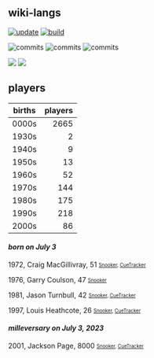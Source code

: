 ## wiki-langs
[![update](https://github.com/dreamerminsk/wiki-langs/actions/workflows/update-tables.yml/badge.svg)](https://github.com/dreamerminsk/wiki-langs/actions/workflows/update-tables.yml)
[![build](https://github.com/dreamerminsk/wiki-langs/actions/workflows/build.yml/badge.svg)](https://github.com/dreamerminsk/wiki-langs/actions/workflows/build.yml)

![commits](https://img.shields.io/github/commit-activity/y/dreamerminsk/wiki-langs)
![commits](https://img.shields.io/github/commit-activity/m/dreamerminsk/wiki-langs)
![commits](https://img.shields.io/github/commit-activity/w/dreamerminsk/wiki-langs)

![](https://img.shields.io/github/languages/code-size/dreamerminsk/wiki-langs)
![](https://img.shields.io/github/repo-size/dreamerminsk/wiki-langs)

## players
| births | players |
| :----: | ------: |
| 0000s | 2665 |
| 1930s | 2 |
| 1940s | 9 |
| 1950s | 13 |
| 1960s | 52 |
| 1970s | 144 |
| 1980s | 175 |
| 1990s | 218 |
| 2000s | 86 |

#### ***born on July  3***
1972, Craig MacGillivray, 51 <sub><sup>[Snooker](http://www.snooker.org/res/index.asp?player=222), [CueTracker](http://cuetracker.net/Players/craig-macgillivray/)</sup></sub>

1976, Garry Coulson, 47 <sub><sup>[Snooker](http://www.snooker.org/res/index.asp?player=2490)</sup></sub>

1981, Jason Turnbull, 42 <sub><sup>[Snooker](http://www.snooker.org/res/index.asp?player=2042), [CueTracker](http://cuetracker.net/Players/jason-turnbull/)</sup></sub>

1997, Louis Heathcote, 26 <sub><sup>[Snooker](http://www.snooker.org/res/index.asp?player=1045), [CueTracker](http://cuetracker.net/Players/louis-heathcote/)</sup></sub>


#### ***milleversary on July  3, 2023***
2001, Jackson Page, 8000 <sub><sup>[Snooker](http://www.snooker.org/res/index.asp?player=2166), [CueTracker](http://cuetracker.net/Players/jackson-page/)</sup></sub>



